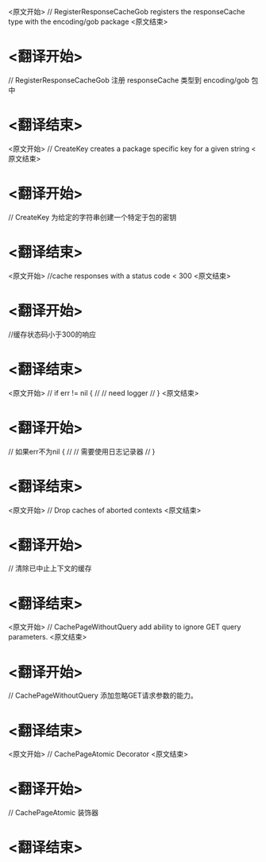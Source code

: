 
<原文开始>
// RegisterResponseCacheGob registers the responseCache type with the encoding/gob package
<原文结束>

# <翻译开始>
// RegisterResponseCacheGob 注册 responseCache 类型到 encoding/gob 包中
# <翻译结束>


<原文开始>
// CreateKey creates a package specific key for a given string
<原文结束>

# <翻译开始>
// CreateKey 为给定的字符串创建一个特定于包的密钥
# <翻译结束>


<原文开始>
//cache responses with a status code < 300
<原文结束>

# <翻译开始>
//缓存状态码小于300的响应
# <翻译结束>


<原文开始>
			// if err != nil {
			// 	// need logger
			// }
<原文结束>

# <翻译开始>
// 如果err不为nil {
//   // 需要使用日志记录器
// }
# <翻译结束>


<原文开始>
// Drop caches of aborted contexts
<原文结束>

# <翻译开始>
// 清除已中止上下文的缓存
# <翻译结束>


<原文开始>
// CachePageWithoutQuery add ability to ignore GET query parameters.
<原文结束>

# <翻译开始>
// CachePageWithoutQuery 添加忽略GET请求参数的能力。
# <翻译结束>


<原文开始>
// CachePageAtomic Decorator
<原文结束>

# <翻译开始>
// CachePageAtomic 装饰器
# <翻译结束>

